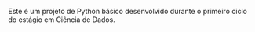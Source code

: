 Este é um projeto de Python básico desenvolvido durante o primeiro ciclo do estágio em Ciência de Dados.
